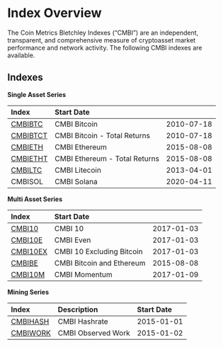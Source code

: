 # Index Overview

The Coin Metrics Bletchley Indexes \(“CMBI”\) are an independent, transparent, and comprehensive measure of cryptoasset market performance and network activity.  The following CMBI indexes are available. 

## **Indexes** 

**Single Asset Series**

| **Index** | **Start Date** |  |
| :--- | :--- | :--- |
| [CMBIBTC](https://cmbi-indexes.coinmetrics.io/cmbibtc) | CMBI Bitcoin | 2010-07-18 |
| [CMBIBTCT](https://cmbi-indexes.coinmetrics.io/cmbibtct) | CMBI Bitcoin - Total Returns | 2010-07-18 |
| [CMBIETH](https://cmbi-indexes.coinmetrics.io/cmbieth) | CMBI Ethereum | 2015-08-08 |
| [CMBIETHT](https://cmbi-indexes.coinmetrics.io/cmbietht) | CMBI Ethereum - Total Returns | 2015-08-08 |
| [CMBILTC](https://cmbi-indexes.coinmetrics.io/cmbiltc) | CMBI Litecoin | 2013-04-01 |
| CMBISOL | CMBI Solana | 2020-04-11 |

**Multi Asset Series**

| **Index** | **Start Date** |  |
| :--- | :--- | :--- |
| [CMBI10](https://cmbi-indexes.coinmetrics.io/cmbi10) | CMBI 10 | 2017-01-03 |
| [CMBI10E](https://cmbi-indexes.coinmetrics.io/cmbi10e) | CMBI Even | 2017-01-03 |
| [CMBI10EX](https://cmbi-indexes.coinmetrics.io/cmbi10ex) | CMBI 10 Excluding Bitcoin | 2017-01-03 |
| [CMBIBE](https://cmbi-indexes.coinmetrics.io/cmbibe) | CMBI Bitcoin and Ethereum | 2015-08-08 |
| [CMBI10M](https://cmbi-indexes.coinmetrics.io/cmbi10m) | CMBI Momentum | 2017-01-09 |

**Mining Series**

| **Index** | **Description** | **Start Date** |
| :--- | :--- | :--- |
| [CMBIHASH](https://cmbi-indexes.coinmetrics.io/cmbihash) | CMBI Hashrate | 2015-01-01 |
| [CMBIWORK](https://cmbi-indexes.coinmetrics.io/cmbiwork) | CMBI Observed Work | 2015-01-02 |

